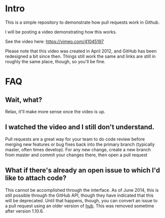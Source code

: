 Intro
=====
This is a simple repository to demonstrate how pull requests work in Github.

I will be posting a video demonstrating how this works.

See the video here: https://vimeo.com/41045197

Please note that this video was created in April 2012, and GitHub has been redesigned a bit since then. Things still work the same and links are still in roughly the same place, though, so you'll be fine.

FAQ
===
Wait, what?
-----------
Relax, it'll make more sense once the video is up.

I watched the video and I still don't understand.
-------------------------------------------------
Pull requests are a great way for your team to do code review before merging new features or bug fixes back into the primary branch (typically master, often times develop). For any new change, create a new branch from master and commit your changes there, then open a pull request

What if there's already an open issue to which I'd like to attach code?
------------------------------------------------------------------------
This cannot be accomplished through the interface. As of June 2014, this is still possible through the GitHub API, though they have indicated that this will be deprecated. Until that happens, though, you can convert an issue to a pull request using an older version of [hub](https://github.com/defunkt/hub). This was removed sometime after version 1.10.6.
